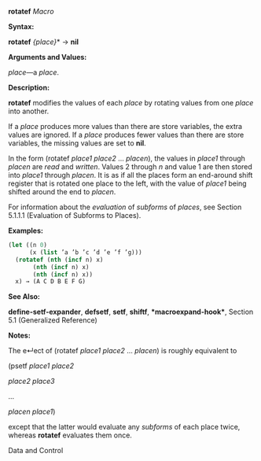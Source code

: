 **rotatef** *Macro* 



**Syntax:** 



**rotatef** *\{place\}*\* → **nil** 



**Arguments and Values:** 



*place*—a *place*. 



**Description:** 



**rotatef** modifies the values of each *place* by rotating values from one *place* into another. 



If a *place* produces more values than there are store variables, the extra values are ignored. If a *place* produces fewer values than there are store variables, the missing values are set to **nil**. 



In the form (rotatef *place1 place2* ... *placen*), the values in *place1* through *placen* are *read* and *written*. Values 2 through *n* and value 1 are then stored into *place1* through *placen*. It is as if all the places form an end-around shift register that is rotated one place to the left, with the value of *place1* being shifted around the end to *placen*. 



For information about the *evaluation* of *subforms* of *places*, see Section 5.1.1.1 (Evaluation of Subforms to Places). 



**Examples:**
```lisp
(let ((n 0) 
      (x (list ’a ’b ’c ’d ’e ’f ’g))) 
  (rotatef (nth (incf n) x) 
	   (nth (incf n) x) 
	   (nth (incf n) x)) 
  x) → (A C D B E F G) 
```
**See Also:** 



**define-setf-expander**, **defsetf**, **setf**, **shiftf**, **\*macroexpand-hook\***, Section 5.1 (Generalized Reference) 



**Notes:** 



The e↵ect of (rotatef *place1 place2* ... *placen*) is roughly equivalent to 



(psetf *place1 place2* 



*place2 place3* 



... 



*placen place1*) 



except that the latter would evaluate any *subforms* of each place twice, whereas **rotatef** evaluates them once. 



Data and Control 



 



 



